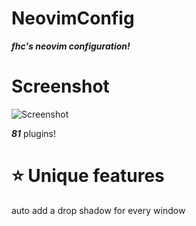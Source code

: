 # NeovimConfig

***fhc's neovim configuration!***

# Screenshot

![Screenshot](https://raw.github.com/wppopqpu/NeovimConfig/dev/assets/ps.png)

***81*** plugins!

# ⭐ Unique features

auto add a drop shadow for every window

